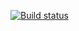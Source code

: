 [![Build status](https://ci.appveyor.com/api/projects/status/k226hvwasg8qrdhv?svg=true)](https://ci.appveyor.com/project/rmsmar/postman-echo)